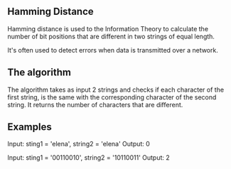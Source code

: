## Hamming Distance

Hamming distance is used to the Information Theory to calculate the number of bit positions that are different in two strings of equal length.

It's often used to detect errors when data is transmitted over a network.

## The algorithm

The algorithm takes as input 2 strings and checks if each character of the first string, is the same with the corresponding character of the second string. It returns the number of characters that are different.

## Examples

Input: sting1 = 'elena', string2 = 'elena'
Output: 0

Input: sting1 = '00110010', string2 = '10110011'
Output: 2